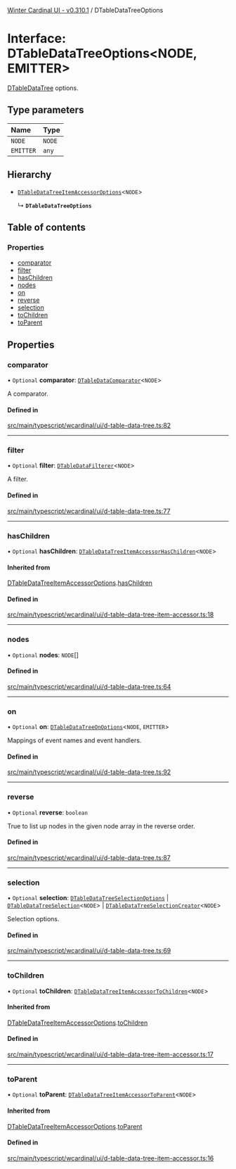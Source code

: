 [Winter Cardinal UI - v0.310.1](../index.md) / DTableDataTreeOptions

# Interface: DTableDataTreeOptions<NODE, EMITTER\>

[DTableDataTree](../classes/DTableDataTree.md) options.

## Type parameters

| Name | Type |
| :------ | :------ |
| `NODE` | `NODE` |
| `EMITTER` | `any` |

## Hierarchy

- [`DTableDataTreeItemAccessorOptions`](DTableDataTreeItemAccessorOptions.md)<`NODE`\>

  ↳ **`DTableDataTreeOptions`**

## Table of contents

### Properties

- [comparator](DTableDataTreeOptions.md#comparator)
- [filter](DTableDataTreeOptions.md#filter)
- [hasChildren](DTableDataTreeOptions.md#haschildren)
- [nodes](DTableDataTreeOptions.md#nodes)
- [on](DTableDataTreeOptions.md#on)
- [reverse](DTableDataTreeOptions.md#reverse)
- [selection](DTableDataTreeOptions.md#selection)
- [toChildren](DTableDataTreeOptions.md#tochildren)
- [toParent](DTableDataTreeOptions.md#toparent)

## Properties

### comparator

• `Optional` **comparator**: [`DTableDataComparator`](../index.md#dtabledatacomparator)<`NODE`\>

A comparator.

#### Defined in

[src/main/typescript/wcardinal/ui/d-table-data-tree.ts:82](https://github.com/winter-cardinal/winter-cardinal-ui/blob/v0.310.1/src/main/typescript/wcardinal/ui/d-table-data-tree.ts#L82)

___

### filter

• `Optional` **filter**: [`DTableDataFilterer`](../index.md#dtabledatafilterer)<`NODE`\>

A filter.

#### Defined in

[src/main/typescript/wcardinal/ui/d-table-data-tree.ts:77](https://github.com/winter-cardinal/winter-cardinal-ui/blob/v0.310.1/src/main/typescript/wcardinal/ui/d-table-data-tree.ts#L77)

___

### hasChildren

• `Optional` **hasChildren**: [`DTableDataTreeItemAccessorHasChildren`](../index.md#dtabledatatreeitemaccessorhaschildren)<`NODE`\>

#### Inherited from

[DTableDataTreeItemAccessorOptions](DTableDataTreeItemAccessorOptions.md).[hasChildren](DTableDataTreeItemAccessorOptions.md#haschildren)

#### Defined in

[src/main/typescript/wcardinal/ui/d-table-data-tree-item-accessor.ts:18](https://github.com/winter-cardinal/winter-cardinal-ui/blob/v0.310.1/src/main/typescript/wcardinal/ui/d-table-data-tree-item-accessor.ts#L18)

___

### nodes

• `Optional` **nodes**: `NODE`[]

#### Defined in

[src/main/typescript/wcardinal/ui/d-table-data-tree.ts:64](https://github.com/winter-cardinal/winter-cardinal-ui/blob/v0.310.1/src/main/typescript/wcardinal/ui/d-table-data-tree.ts#L64)

___

### on

• `Optional` **on**: [`DTableDataTreeOnOptions`](DTableDataTreeOnOptions.md)<`NODE`, `EMITTER`\>

Mappings of event names and event handlers.

#### Defined in

[src/main/typescript/wcardinal/ui/d-table-data-tree.ts:92](https://github.com/winter-cardinal/winter-cardinal-ui/blob/v0.310.1/src/main/typescript/wcardinal/ui/d-table-data-tree.ts#L92)

___

### reverse

• `Optional` **reverse**: `boolean`

True to list up nodes in the given node array in the reverse order.

#### Defined in

[src/main/typescript/wcardinal/ui/d-table-data-tree.ts:87](https://github.com/winter-cardinal/winter-cardinal-ui/blob/v0.310.1/src/main/typescript/wcardinal/ui/d-table-data-tree.ts#L87)

___

### selection

• `Optional` **selection**: [`DTableDataTreeSelectionOptions`](DTableDataTreeSelectionOptions.md) \| [`DTableDataTreeSelection`](DTableDataTreeSelection.md)<`NODE`\> \| [`DTableDataTreeSelectionCreator`](../index.md#dtabledatatreeselectioncreator)<`NODE`\>

Selection options.

#### Defined in

[src/main/typescript/wcardinal/ui/d-table-data-tree.ts:69](https://github.com/winter-cardinal/winter-cardinal-ui/blob/v0.310.1/src/main/typescript/wcardinal/ui/d-table-data-tree.ts#L69)

___

### toChildren

• `Optional` **toChildren**: [`DTableDataTreeItemAccessorToChildren`](../index.md#dtabledatatreeitemaccessortochildren)<`NODE`\>

#### Inherited from

[DTableDataTreeItemAccessorOptions](DTableDataTreeItemAccessorOptions.md).[toChildren](DTableDataTreeItemAccessorOptions.md#tochildren)

#### Defined in

[src/main/typescript/wcardinal/ui/d-table-data-tree-item-accessor.ts:17](https://github.com/winter-cardinal/winter-cardinal-ui/blob/v0.310.1/src/main/typescript/wcardinal/ui/d-table-data-tree-item-accessor.ts#L17)

___

### toParent

• `Optional` **toParent**: [`DTableDataTreeItemAccessorToParent`](../index.md#dtabledatatreeitemaccessortoparent)<`NODE`\>

#### Inherited from

[DTableDataTreeItemAccessorOptions](DTableDataTreeItemAccessorOptions.md).[toParent](DTableDataTreeItemAccessorOptions.md#toparent)

#### Defined in

[src/main/typescript/wcardinal/ui/d-table-data-tree-item-accessor.ts:16](https://github.com/winter-cardinal/winter-cardinal-ui/blob/v0.310.1/src/main/typescript/wcardinal/ui/d-table-data-tree-item-accessor.ts#L16)

